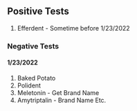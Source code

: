 ## Positive Tests

1. Efferdent - Sometime before 1/23/2022

### Negative Tests

#### 1/23/2022
1. Baked Potato
1. Polident
1. Meletonin - Get Brand Name
1. Amytriptalin - Brand Name Etc.  
